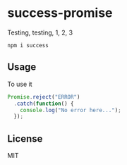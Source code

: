# success-promise
Testing, testing, 1, 2, 3

    npm i success


## Usage
To use it

```js
Promise.reject("ERROR")
  .catch(function() {
    console.log("No error here...");
  });
```

## License
MIT
